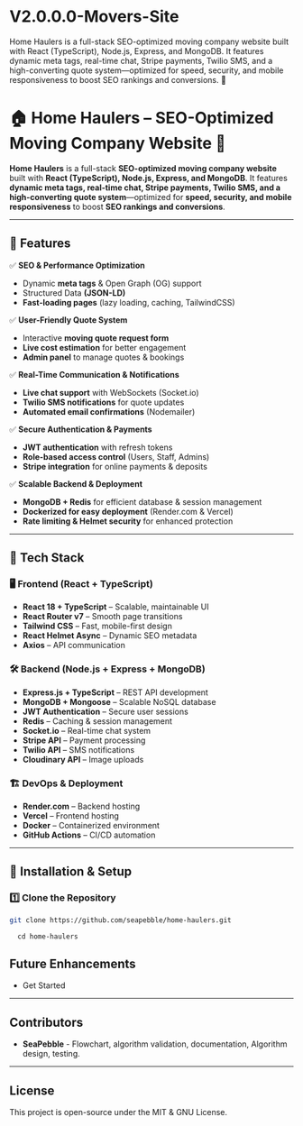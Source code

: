 # V2.0.0.0-Movers-Site
Home Haulers is a full-stack SEO-optimized moving company website built with React (TypeScript), Node.js, Express, and MongoDB. It features dynamic meta tags, real-time chat, Stripe payments, Twilio SMS, and a high-converting quote system—optimized for speed, security, and mobile responsiveness to boost SEO rankings and conversions. 🚀
# 🏠 Home Haulers – SEO-Optimized Moving Company Website 🚚

**Home Haulers** is a full-stack **SEO-optimized moving company website** built with **React (TypeScript), Node.js, Express, and MongoDB**. It features **dynamic meta tags, real-time chat, Stripe payments, Twilio SMS, and a high-converting quote system**—optimized for **speed, security, and mobile responsiveness** to boost **SEO rankings and conversions**.

---

## 📌 Features

✅ **SEO & Performance Optimization**
- Dynamic **meta tags** & Open Graph (OG) support
- Structured Data **(JSON-LD)**
- **Fast-loading pages** (lazy loading, caching, TailwindCSS)

✅ **User-Friendly Quote System**
- Interactive **moving quote request form**
- **Live cost estimation** for better engagement
- **Admin panel** to manage quotes & bookings

✅ **Real-Time Communication & Notifications**
- **Live chat support** with WebSockets (Socket.io)
- **Twilio SMS notifications** for quote updates
- **Automated email confirmations** (Nodemailer)

✅ **Secure Authentication & Payments**
- **JWT authentication** with refresh tokens
- **Role-based access control** (Users, Staff, Admins)
- **Stripe integration** for online payments & deposits

✅ **Scalable Backend & Deployment**
- **MongoDB + Redis** for efficient database & session management
- **Dockerized for easy deployment** (Render.com & Vercel)
- **Rate limiting & Helmet security** for enhanced protection

---

## 📌 Tech Stack

### 🖥 **Frontend (React + TypeScript)**
- **React 18 + TypeScript** – Scalable, maintainable UI
- **React Router v7** – Smooth page transitions
- **Tailwind CSS** – Fast, mobile-first design
- **React Helmet Async** – Dynamic SEO metadata
- **Axios** – API communication

### 🛠 **Backend (Node.js + Express + MongoDB)**
- **Express.js + TypeScript** – REST API development
- **MongoDB + Mongoose** – Scalable NoSQL database
- **JWT Authentication** – Secure user sessions
- **Redis** – Caching & session management
- **Socket.io** – Real-time chat system
- **Stripe API** – Payment processing
- **Twilio API** – SMS notifications
- **Cloudinary API** – Image uploads

### 🏗 **DevOps & Deployment**
- **Render.com** – Backend hosting
- **Vercel** – Frontend hosting
- **Docker** – Containerized environment
- **GitHub Actions** – CI/CD automation

---

## 📌 Installation & Setup

### **1️⃣ Clone the Repository**
```sh
git clone https://github.com/seapebble/home-haulers.git
```
```console
  cd home-haulers
```
## **Future Enhancements**
- Get Started

---
## **Contributors**
- **SeaPebble** - Flowchart, algorithm validation, documentation, Algorithm design, testing.

---
## **License**
This project is open-source under the MIT & GNU License.

